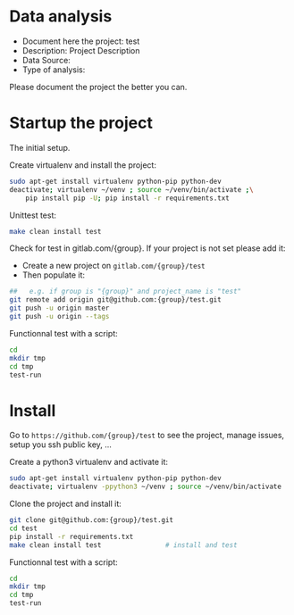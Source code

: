 # Data analysis
- Document here the project: test
- Description: Project Description
- Data Source:
- Type of analysis:

Please document the project the better you can.

# Startup the project

The initial setup.

Create virtualenv and install the project:
```bash
sudo apt-get install virtualenv python-pip python-dev
deactivate; virtualenv ~/venv ; source ~/venv/bin/activate ;\
    pip install pip -U; pip install -r requirements.txt
```

Unittest test:
```bash
make clean install test
```

Check for test in gitlab.com/{group}.
If your project is not set please add it:

- Create a new project on `gitlab.com/{group}/test`
- Then populate it:

```bash
##   e.g. if group is "{group}" and project_name is "test"
git remote add origin git@github.com:{group}/test.git
git push -u origin master
git push -u origin --tags
```

Functionnal test with a script:

```bash
cd
mkdir tmp
cd tmp
test-run
```

# Install

Go to `https://github.com/{group}/test` to see the project, manage issues,
setup you ssh public key, ...

Create a python3 virtualenv and activate it:

```bash
sudo apt-get install virtualenv python-pip python-dev
deactivate; virtualenv -ppython3 ~/venv ; source ~/venv/bin/activate
```

Clone the project and install it:

```bash
git clone git@github.com:{group}/test.git
cd test
pip install -r requirements.txt
make clean install test                # install and test
```
Functionnal test with a script:

```bash
cd
mkdir tmp
cd tmp
test-run
```
